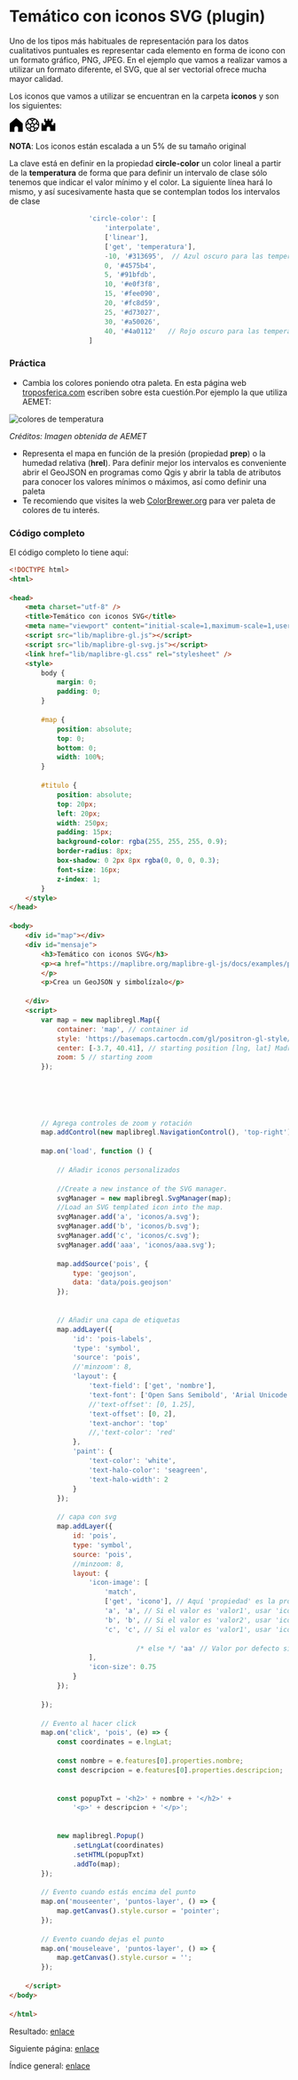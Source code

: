 Temático con iconos SVG (plugin) 
========================================================

Uno de los tipos más habituales de representación para los datos cualitativos puntuales es representar cada elemento en forma de icono con un formato gráfico, PNG, JPEG.
En el ejemplo que vamos a realizar vamos a utilizar un formato diferente, el SVG, que al ser vectorial ofrece mucha mayor calidad.

Los iconos que vamos a utilizar se encuentran en la carpeta **iconos** y son los siguientes:

<img src="iconos/a.svg" alt="casa" width="5%">
<img src="iconos/b.svg" alt="casa" width="5%">
<img src="iconos/c.svg" alt="casa" width="5%">

**NOTA**: Los iconos están escalada a un 5% de su tamaño original

La clave está en definir en la propiedad **circle-color** un color lineal a partir de la **temperatura** de forma que para definir un intervalo de clase sólo tenemos que indicar el valor mínimo y el color.
La siguiente línea hará lo mismo, y así sucesivamente hasta que se contemplan todos los intervalos de clase
```js
                    'circle-color': [
                        'interpolate',
                        ['linear'],
                        ['get', 'temperatura'],
                        -10, '#313695',  // Azul oscuro para las temperaturas más frías
                        0, '#4575b4',
                        5, '#91bfdb',
                        10, '#e0f3f8',
                        15, '#fee090',
                        20, '#fc8d59',
                        25, '#d73027',
                        30, '#a50026',
                        40, '#4a0112'   // Rojo oscuro para las temperaturas más cálidas
                    ]
```


### Práctica

- Cambia los colores poniendo otra paleta. En esta página web [troposferica.com](https://troposferica.com/la-controversia-del-color-de-los-mapas-meteorologicos/) escriben sobre esta cuestión.Por ejemplo la que utiliza AEMET:
  
![colores de temperatura](https://www.aemet.es/imagenes_gcd/noticias/imagen_noticia_detalle/2018/03/temp-g.jpg)

*Créditos: Imagen obtenida de AEMET*
  
- Representa el mapa en función de la presión (propiedad **prep**) o la humedad relativa (**hrel**). Para definir mejor los intervalos es conveniente abrir el GeoJSON en programas como Qgis y abrir la tabla de atributos para conocer los valores mínimos o máximos, así como definir una paleta
- Te recomiendo que visites la web [ColorBrewer.org](https://colorbrewer2.org) para ver paleta de colores de tu interés.

### Código completo
El código completo lo tiene aquí:

```html
<!DOCTYPE html>
<html>

<head>
    <meta charset="utf-8" />
    <title>Temático con iconos SVG</title>
    <meta name="viewport" content="initial-scale=1,maximum-scale=1,user-scalable=no" />
    <script src="lib/maplibre-gl.js"></script>
    <script src="lib/maplibre-gl-svg.js"></script>
    <link href="lib/maplibre-gl.css" rel="stylesheet" />
    <style>
        body {
            margin: 0;
            padding: 0;
        }

        #map {
            position: absolute;
            top: 0;
            bottom: 0;
            width: 100%;
        }

        #titulo {
            position: absolute;
            top: 20px;
            left: 20px;
            width: 250px;
            padding: 15px;
            background-color: rgba(255, 255, 255, 0.9);
            border-radius: 8px;
            box-shadow: 0 2px 8px rgba(0, 0, 0, 0.3);
            font-size: 16px;
            z-index: 1;
        }
    </style>
</head>

<body>
    <div id="map"></div>
    <div id="mensaje">
        <h3>Temático con iconos SVG</h3>
        <p><a href="https://maplibre.org/maplibre-gl-js/docs/examples/popup-on-click/">Enlace</a>
        </p>
        <p>Crea un GeoJSON y simbolízalo</p>

    </div>
    <script>
        var map = new maplibregl.Map({
            container: 'map', // container id
            style: 'https://basemaps.cartocdn.com/gl/positron-gl-style/style.json', // URL del estilo del mapa
            center: [-3.7, 40.41], // starting position [lng, lat] Madrid
            zoom: 5 // starting zoom
        });





        // Agrega controles de zoom y rotación
        map.addControl(new maplibregl.NavigationControl(), 'top-right');

        map.on('load', function () {

            // Añadir iconos personalizados

            //Create a new instance of the SVG manager.
            svgManager = new maplibregl.SvgManager(map);
            //Load an SVG templated icon into the map.
            svgManager.add('a', 'iconos/a.svg');
            svgManager.add('b', 'iconos/b.svg');
            svgManager.add('c', 'iconos/c.svg');
            svgManager.add('aaa', 'iconos/aaa.svg');

            map.addSource('pois', {
                type: 'geojson',
                data: 'data/pois.geojson'
            });


            // Añadir una capa de etiquetas
            map.addLayer({
                'id': 'pois-labels',
                'type': 'symbol',
                'source': 'pois',
                //'minzoom': 8,
                'layout': {
                    'text-field': ['get', 'nombre'],
                    'text-font': ['Open Sans Semibold', 'Arial Unicode MS Bold'],
                    //'text-offset': [0, 1.25],
                    'text-offset': [0, 2],
                    'text-anchor': 'top'
                    //,'text-color': 'red'
                },
                'paint': {
                    'text-color': 'white',
                    'text-halo-color': 'seagreen',
                    'text-halo-width': 2
                }
            });

            // capa con svg
            map.addLayer({
                id: 'pois',
                type: 'symbol',
                source: 'pois',
                //minzoom: 8,
                layout: {
                    'icon-image': [
                        'match',
                        ['get', 'icono'], // Aquí 'propiedad' es la propiedad en el GeoJSON que se clasifica
                        'a', 'a', // Si el valor es 'valor1', usar 'icono-1'
                        'b', 'b', // Si el valor es 'valor2', usar 'icono-2'
                        'c', 'c', // Si el valor es 'valor1', usar 'icono-1'

								/* else */ 'aa' // Valor por defecto si no hay coincidencia
                    ],
                    'icon-size': 0.75
                }
            });

        });

        // Evento al hacer click
        map.on('click', 'pois', (e) => {
            const coordinates = e.lngLat;

            const nombre = e.features[0].properties.nombre;
            const descripcion = e.features[0].properties.descripcion;           


            const popupTxt = '<h2>' + nombre + '</h2>' +               
                '<p>' + descripcion + '</p>';


            new maplibregl.Popup()
                .setLngLat(coordinates)
                .setHTML(popupTxt)
                .addTo(map);
        });

        // Evento cuando estás encima del punto
        map.on('mouseenter', 'puntos-layer', () => {
            map.getCanvas().style.cursor = 'pointer';
        });

        // Evento cuando dejas el punto
        map.on('mouseleave', 'puntos-layer', () => {
            map.getCanvas().style.cursor = '';
        });

    </script>
</body>

</html>
```
Resultado: [enlace](https://josemamira.github.io/curso_maplibre/src/10.html)

Siguiente página: [enlace](11.md)

Índice general: [enlace](../README.md)
